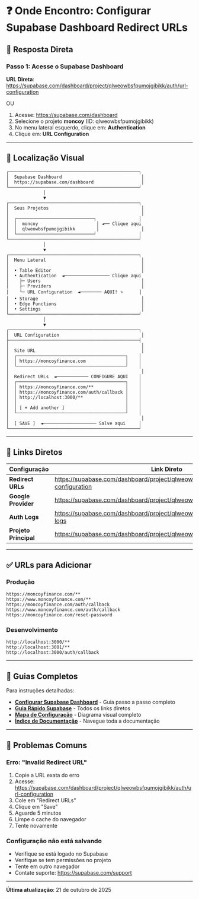 # ❓ Onde Encontro: Configurar Supabase Dashboard Redirect URLs

## 🎯 Resposta Direta

### Passo 1: Acesse o Supabase Dashboard

**URL Direta**: https://supabase.com/dashboard/project/qlweowbsfpumojgibikk/auth/url-configuration

OU

1. Acesse: https://supabase.com/dashboard
2. Selecione o projeto **moncoy** (ID: qlweowbsfpumojgibikk)
3. No menu lateral esquerdo, clique em: **Authentication**
4. Clique em: **URL Configuration**

---

## 📍 Localização Visual

```
┌─────────────────────────────────────────────────┐
│  Supabase Dashboard                              │
│  https://supabase.com/dashboard                  │
└─────────────────────────────────────────────────┘
              │
              ▼
┌─────────────────────────────────────────────────┐
│  Seus Projetos                                   │
│                                                  │
│  ┌─────────────────────────────┐                │
│  │  moncoy                      │ ◄── Clique aqui
│  │  qlweowbsfpumojgibikk        │                │
│  └─────────────────────────────┘                │
└─────────────────────────────────────────────────┘
              │
              ▼
┌─────────────────────────────────────────────────┐
│  Menu Lateral                                    │
│                                                  │
│  • Table Editor                                  │
│  • Authentication  ◄───────────────── Clique aqui
│    ├─ Users                                      │
│    ├─ Providers                                  │
│    └─ URL Configuration  ◄──────── AQUI! ⭐      │
│  • Storage                                       │
│  • Edge Functions                                │
│  • Settings                                      │
└─────────────────────────────────────────────────┘
              │
              ▼
┌─────────────────────────────────────────────────┐
│  URL Configuration                               │
├─────────────────────────────────────────────────┤
│                                                  │
│  Site URL                                        │
│  ┌─────────────────────────────────────────┐    │
│  │ https://moncoyfinance.com               │    │
│  └─────────────────────────────────────────┘    │
│                                                  │
│  Redirect URLs  ◄──────────── CONFIGURE AQUI    │
│  ┌─────────────────────────────────────────┐    │
│  │ https://moncoyfinance.com/**            │    │
│  │ https://moncoyfinance.com/auth/callback │    │
│  │ http://localhost:3000/**                │    │
│  │                                         │    │
│  │ [ + Add another ]                       │    │
│  └─────────────────────────────────────────┘    │
│                                                  │
│  [ SAVE ]  ◄──────────────────── Salve aqui     │
└─────────────────────────────────────────────────┘
```

---

## 🔗 Links Diretos

| Configuração | Link Direto |
|--------------|-------------|
| **Redirect URLs** | https://supabase.com/dashboard/project/qlweowbsfpumojgibikk/auth/url-configuration |
| **Google Provider** | https://supabase.com/dashboard/project/qlweowbsfpumojgibikk/auth/providers |
| **Auth Logs** | https://supabase.com/dashboard/project/qlweowbsfpumojgibikk/logs/auth-logs |
| **Projeto Principal** | https://supabase.com/dashboard/project/qlweowbsfpumojgibikk |

---

## ✅ URLs para Adicionar

### Produção
```
https://moncoyfinance.com/**
https://www.moncoyfinance.com/**
https://moncoyfinance.com/auth/callback
https://www.moncoyfinance.com/auth/callback
https://moncoyfinance.com/reset-password
```

### Desenvolvimento
```
http://localhost:3000/**
http://localhost:3001/**
http://localhost:3000/auth/callback
```

---

## 📖 Guias Completos

Para instruções detalhadas:
- **[Configurar Supabase Dashboard](SUPABASE-DASHBOARD-CONFIG.md)** - Guia passo a passo completo
- **[Guia Rápido Supabase](../SUPABASE-QUICK-REFERENCE.md)** - Todos os links diretos
- **[Mapa de Configuração](CONFIG-MAP.md)** - Diagrama visual completo
- **[Índice de Documentação](INDEX.md)** - Navegue toda a documentação

---

## 🚨 Problemas Comuns

### Erro: "Invalid Redirect URL"
1. Copie a URL exata do erro
2. Acesse: https://supabase.com/dashboard/project/qlweowbsfpumojgibikk/auth/url-configuration
3. Cole em "Redirect URLs"
4. Clique em "Save"
5. Aguarde 5 minutos
6. Limpe o cache do navegador
7. Tente novamente

### Configuração não está salvando
- Verifique se está logado no Supabase
- Verifique se tem permissões no projeto
- Tente em outro navegador
- Contate suporte: https://supabase.com/support

---

**Última atualização**: 21 de outubro de 2025
